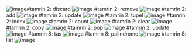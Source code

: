 ![image](https://github.com/Sadrakhtarshenas/python/assets/140339193/0428d664-0eed-4db6-9683-ce655ee71ebf)#tamrin 2: discard
![image](https://github.com/Sadrakhtarshenas/python/assets/140339193/f5d29aa9-5a72-4a8c-ab8d-b17218c065f9)
#tamrin 2: remove
![image](https://github.com/Sadrakhtarshenas/python/assets/140339193/62db6151-1d20-441d-8b6f-b8c3cceabf69)
#tamrin 2: add
![image](https://github.com/Sadrakhtarshenas/python/assets/140339193/b514a861-8600-4336-83e7-fdbdbab7cb71)
#tamrin 2: update 
![image](https://github.com/Sadrakhtarshenas/python/assets/140339193/6a0ae861-1aa3-44f6-830c-3eb5b7397101)
#tamrin 2: tupel
![image](https://github.com/Sadrakhtarshenas/python/assets/140339193/0a982c0b-23ab-4d2e-950b-9069c0dfc151)
#tamrin 2: index
![image](https://github.com/Sadrakhtarshenas/python/assets/140339193/dfa74e4f-b909-4e4f-88fb-230e9a2d2f65)
#tamrin 2: count
![image](https://github.com/Sadrakhtarshenas/python/assets/140339193/cb0353be-07a6-45bc-b262-b035bd4178ea)
#tamrin 2: clear
![image](https://github.com/Sadrakhtarshenas/python/assets/140339193/3058b3b6-d76c-4b75-b9f7-543a9c1b18a6)
#tamrin 2: copy
![image](https://github.com/Sadrakhtarshenas/python/assets/140339193/174bcb4d-f828-4f1f-90a2-ad7be6bdf0cc)
#tamrin 2: pop
![image](https://github.com/Sadrakhtarshenas/python/assets/140339193/8d641ea9-037b-41d0-a051-f67a18eadb32)
#tamrin 2: update
![image](https://github.com/Sadrakhtarshenas/python/assets/140339193/9a3247d6-fe41-40ee-bc97-85c97a7c103b)
#tamrin 8: tas
![image](https://github.com/Sadrakhtarshenas/python/assets/140339193/6a0ce78e-77f1-47b8-afdc-4b5b8a2f820b)
#tamrin 8: palindrome 
![image](https://github.com/Sadrakhtarshenas/python/assets/140339193/f34dc6aa-7bd1-480c-9a1e-34029649b7b1)
#tamrin 8: list
![image](https://github.com/Sadrakhtarshenas/python/assets/140339193/d5e15ca5-5c04-4532-8018-7ee16b7e13a8)
